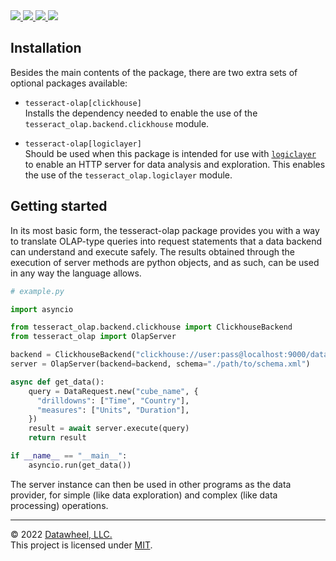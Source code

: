 <a href="https://github.com/Datawheel/tesseract-python">
  <img src="https://flat.badgen.net/github/release/Datawheel/tesseract-python" />
</a>
<a href="https://github.com/Datawheel/tesseract-python/blob/master/LICENSE">
  <img src="https://flat.badgen.net/github/license/Datawheel/tesseract-python" />
</a>
<a href="https://github.com/Datawheel/tesseract-python/">
  <img src="https://flat.badgen.net/github/checks/Datawheel/tesseract-python" />
</a>
<a href="https://github.com/Datawheel/tesseract-python/issues">
  <img src="https://flat.badgen.net/github/issues/Datawheel/tesseract-python" />
</a>

## Installation

Besides the main contents of the package, there are two extra sets of optional packages available:

* `tesseract-olap[clickhouse]`  
  Installs the dependency needed to enable the use of the `tesseract_olap.backend.clickhouse` module.

* `tesseract-olap[logiclayer]`  
  Should be used when this package is intended for use with [`logiclayer`]() to enable an HTTP server for data analysis and exploration. This enables the use of the `tesseract_olap.logiclayer` module.

## Getting started

In its most basic form, the tesseract-olap package provides you with a way to translate OLAP-type queries into request statements that a data backend can understand and execute safely. The results obtained through the execution of server methods are python objects, and as such, can be used in any way the language allows.

```python
# example.py

import asyncio

from tesseract_olap.backend.clickhouse import ClickhouseBackend
from tesseract_olap import OlapServer

backend = ClickhouseBackend("clickhouse://user:pass@localhost:9000/database")
server = OlapServer(backend=backend, schema="./path/to/schema.xml")

async def get_data():
    query = DataRequest.new("cube_name", {
      "drilldowns": ["Time", "Country"],
      "measures": ["Units", "Duration"],
    })
    result = await server.execute(query)
    return result

if __name__ == "__main__":
    asyncio.run(get_data())
```

The server instance can then be used in other programs as the data provider, for simple (like data exploration) and complex (like data processing) operations.

---
&copy; 2022 [Datawheel, LLC.](https://www.datawheel.us/)  
This project is licensed under [MIT](./LICENSE).
